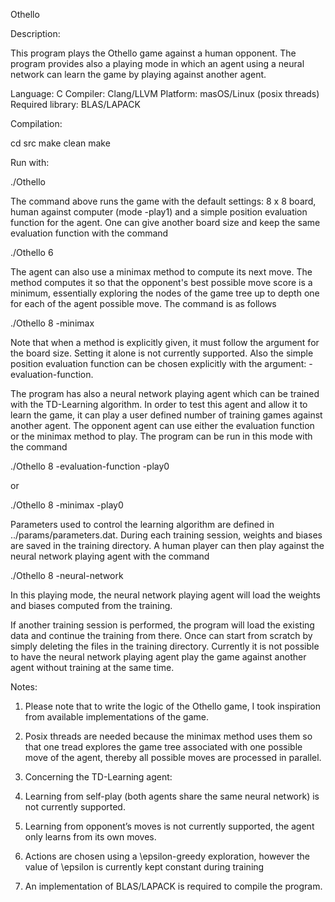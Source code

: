 Othello

Description:

This program plays the Othello game against a human opponent. The program provides also a playing mode in which an agent using a neural network can learn the game by playing against another agent.

Language: C
Compiler: Clang/LLVM
Platform: masOS/Linux (posix threads)
Required library: BLAS/LAPACK

Compilation:

cd src
make clean
make

Run with:

./Othello

The command above runs the game with the default settings: 8 x 8 board, human against computer (mode -play1) and a simple position evaluation function for the agent. One can give another board size and keep the same evaluation function with the command

./Othello 6

The agent can also use a minimax method to compute its next move. The method computes it so that the opponent's best possible move score is a minimum, essentially exploring the nodes of the game tree up to depth one for each of the agent possible move. The command is as follows

./Othello 8 -minimax

Note that when a method is explicitly given, it must follow the argument for the board size. Setting it alone is not currently supported. Also the simple position evaluation function can be chosen explicitly with the argument: -evaluation-function.

The program has also a neural network playing agent which can be trained with the TD-Learning algorithm. In order to test this agent and allow it to learn the game, it can play a user defined number of training games against another agent. The opponent agent can use either the evaluation function or the minimax method to play. The program can be run in this mode with the command

./Othello 8 -evaluation-function -play0

or

./Othello 8 -minimax -play0

Parameters used to control the learning algorithm are defined in ../params/parameters.dat. During each training session, weights and biases are saved in the training directory. A human player can then play against the neural network playing agent with the command

./Othello 8 -neural-network

In this playing mode, the neural network playing agent will load the weights and biases computed from the training.

If another training session is performed, the program will load the existing data and continue the training from there. Once can start from scratch by simply deleting the files in the training directory. Currently it is not possible to have the neural network playing agent play the game against another agent without training at the same time.

Notes:

1) Please note that to write the logic of the Othello game, I took inspiration from available implementations of the game.

2) Posix threads are needed because the minimax method uses them so that one tread explores the game tree associated with one possible move of the agent, thereby all possible moves are processed in parallel.

3) Concerning the TD-Learning agent:
1) Learning from self-play (both agents share the same neural network) is not currently supported.
2) Learning from opponent’s moves is not currently supported, the agent only learns from its own moves.
3) Actions are chosen using a \epsilon-greedy exploration, however the value of \epsilon is currently kept constant
during training

4) An implementation of BLAS/LAPACK is required to compile the program.
